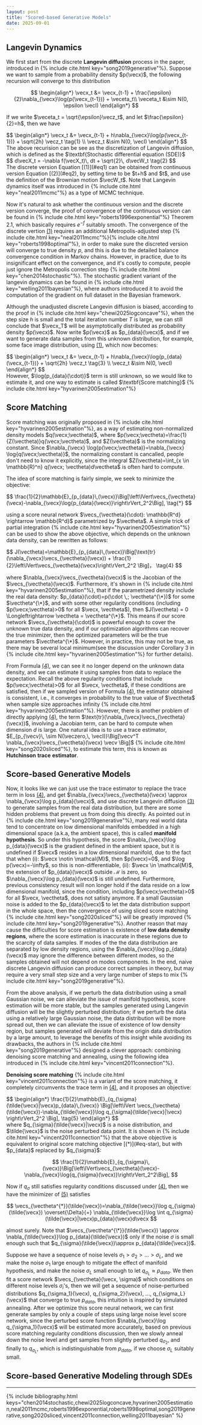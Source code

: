 ```yaml
---
layout: post
title: "Scored-based Generative Models"
date: 2025-09-01
---
```

## Langevin Dynamics
We first start from the discrete $\textbf{Langevin diffusion}$ process in the paper, introduced in {% include cite.html key="song2019generative"%}. Suppose we want to sample from a probability density $p(\vecx)$, the following recursion will converge to this distribution


$$
\begin{align*}
\vecx_t &= \vecx_{t-1} + \frac{\epsilon}{2}\nabla_{\vecx}\log{p(\vecx_{t-1})} + \veceta_t\\
\veceta_t &\sim N(0, \epsilon \vecI)
\end{align*}
$$

If we write $\veceta_t = \sqrt{\epsilon}\vecz_t$, and let $\frac{\epsilon}{2}=h$, then we have  
<div id="eq1">
$$
\begin{align*}
\vecx_t &= \vecx_{t-1} + h\nabla_{\vecx}\log{p(\vecx_{t-1})} + \sqrt{2h} \vecz_t  \tag{1} \\
\vecz_t &\sim N(0, \vecI)
\end{align*}
$$
</div>
The above recurision can be see as the discretization of Langevin diffusion, which is defined as the $\textbf{Stochastic differential equation (SDE)}$
<div id="eq2">
$$
d\vecX_t = -\nabla f(\vecX_t)\, dt + \sqrt{2}\, d\vecW_t  \tag{2}
$$
</div>
The discrete version Equation [(1)](#eq1) can be obtained from continuous version Equation [(2)](#eq2), by setting time to be $t+h$ and $t$, and use the definition of the Brownian motion $\vecW_t$. Note that Langevin dynamics itself was introduced in {% include cite.html key="neal2011mcmc"%} as a type of MCMC technique.

Now it's natural to ask whether the continuous version and the discrete version converge, the proof of convergence of the continuous version can be found in {% include cite.html key="roberts1996exponential"%} Theorem 2.1, which basically requires $e^{-f}$ suitably smooth. The convergence of the discrete vertion [(1)](#eq1) requires an additional Metropolis-adjusted step {% include cite.html key="neal2011mcmc"%}{% include cite.html key="roberts1998optimal"%}, in order to make sure the discreted version will converge to true density $p$, and this is due to the detailed balance convergence condition in Markov chains. However, in practice, due to its insignificant effect on the convergence, and it's costly to compute, people just ignore the Metropolis correction step {% include cite.html key="chen2014stochastic"%}. The stochastic gradient variant of the langevin dynamics can be found in {% include cite.html key="welling2011bayesian"%}, where authors introduced it to avoid the computation of the gradient on full dataset in the Bayesian framework.

Although the unadjusted discrete Langevin diffusion is biased, according to the proof in {% include cite.html key="chewi2025logconcave"%}, when the step size $h$ is small and the total iteration number $T$ is large, we can still conclude that $\vecx_T$ will be asymptotically distributed as probability density $p(\vecx)$. Now write $p(\vecx)$ as $p_{data}(\vecx)$, and if we want to generate data samples from this unknown distribution, for example, some face image distribution, using [(1)](#eq1), which now becomes:

<div id="eq3">
$$
\begin{align*}
\vecx_t &= \vecx_{t-1} + h\nabla_{\vecx}\log{p_{data}(\vecx_{t-1})} + \sqrt{2h} \vecz_t  \tag{3} \\
\vecz_t &\sim N(0, \vecI)
\end{align*}
$$
</div>
However, $\log{p_{data}(\cdot)}$ term is still unknown, so we would like to estimate it, and one way to estimate is called $\textbf{Score matching}$ {% include cite.html key="hyvarinen2005estimation"%}


## Score Matching
Score matching was originally proposed in {% include cite.html key="hyvarinen2005estimation"%}, as a way of estimating non-normalized density models $q(\vecx;\vectheta)$, where $p(\vecx;\vectheta)=\frac{1}{Z(\vectheta)}q(\vecx;\vectheta)$, and $Z(\vectheta)$ is the normalizing constant. Since $\nabla_{\vecx} \log{p(\vecx;\vectheta)}=\nabla_{\vecx} \log{q(\vecx;\vectheta)}$, the normalizing constant is cancalled, people don't need to know it explicitly, since the integral $Z(\vectheta)=\int_{x \in \mathbb{R}^n} q(\vecx; \vectheta)d\vectheta$ is often hard to compute. 

The idea of score matching is fairly simple, we seek to minimize the objective:

<div id="eq-star">
$$
\frac{1}{2}\mathbb{E}_{p_{data}\,(\vecx)}\Big[\left\lVert\vecs_{\vectheta}(\vecx)-\nabla_{\vecx}\log{p_{data}(\vecx)}\right\rVert_2^2\Big], \tag{*}
$$
</div>

using a score neural network $\vecs_{\vectheta}(\cdot): \mathbb{R^d} \rightarrow \mathbb{R^d}$ parametrized by $\vectheta$. A simple trick of partial integration {% include cite.html key="hyvarinen2005estimation"%} can be used to show the above objective, which depends on the unknown data density, can be rewritten as follows:

<div id="eq4">
$$
J(\vectheta)=\mathbb{E}_{p_{data}\,(\vecx)}\Big[\text{tr}(\nabla_{\vecx}\vecs_{\vectheta}(\vecx)) + \frac{1}{2}\left\lVert\vecs_{\vectheta}(\vecx)\right\rVert_2^2 \Big]， \tag{4}
$$
</div>

where $\nabla_{\vecx}\vecs_{\vectheta}(\vecx)$ is the Jacobian of the $\vecs_{\vectheta}(\vecx)$. Furthermore, it's shown in {% include cite.html key="hyvarinen2005estimation"%}, that if the parametrized density include the real data density: $p_{data}(\cdot)=p(\cdot \,; \vectheta^{\*})$ for some $\vectheta^{\*}$, and with some other regularity conditions (including $p(\vecx;\vectheta)>0$ for all $\vecx, \vectheta$), then $J(\vectheta) = 0 \Longleftrightarrow \vectheta = \vectheta^{\*}$. This means if our score network $\vecs_{\vectheta}(\cdot)$ is powerful enough to cover the unknown true data density, and if our optimization algorithms can recover the true minimizer, then the optimized parameters will be the true parameters $\vectheta^{\*}$. However, in practice, this may not be true, as there may be several local minimum(see the discussion under Corollary 3 in {% include cite.html key="hyvarinen2005estimation"%} for further details). 

From Formula [(4)](#eq4), we can see it no longer depend on the unknown data density, and we can estimate it using samples from data to replace the expectation. Recall the above regularity conditions that include $p(\vecx;\vectheta)>0$ for all $\vecx, \vectheta$, if these conditions are satisfied, then if we sampled version of Formula [(4)](#eq4), the estimator obtained is consistent, i.e., it converges in probability to the true value of $\vectheta$ when sample size approaches infinity {% include cite.html key="hyvarinen2005estimation"%}. However, there is another problem of directly applying [(4)](#eq4), the term $\text{tr}(\nabla_{\vecx}\vecs_{\vectheta}(\vecx))$, involving a Jacobian term, can be hard to compute when dimension $d$ is large. One natural idea is to use a trace estimator, $E_{p_{\vecv}\, \sim N(\veczero,\, \vecI)}\Big[\vecv^T \nabla_{\vecx}\vecs_{\vectheta}(\vecx) \vecv \Big]$ {% include cite.html key="song2020sliced"%}, to estimate this term, this is known as $\textbf{Hutchinson}$ $\textbf{trace}$ $\textbf{estimator}$. 

## Score-based Generative Models
Now, it looks like we can just use the trace estimator to replace the trace term in loss [(4)](#eq4), and get $\nabla_{\vecx}\vecs_{\vectheta}(\vecx) \approx \nabla_{\vecx}\log p_{data}(\vecx)$, and use discrete Langevin diffusion [(3)](#eq3) to generate samples from the real data distribution, but there are some hidden problems that prevent us from doing this directly. As pointed out in {% include cite.html key="song2019generative"%}, many real world data tend to concentrate on low dimensional manifolds embedded in a high dimensional space (a.k.a, the ambient space), this is called $\textbf{manifold hypothesis}$. So under this hypothesis, the score $\nabla_{\vecx}\log p_{data}(\vecx)$ is the gradient defined in the ambient space, but it is undefined if $\vecx$ resides in a low dimensional manifold, due to the fact that when (i): $\vecx \notin \mathcal{M}$, then $p(\vecx)=0$, and $\log p(\vecx)=-\infty$, so this is non-differentiable, (ii): $\vecx \in \mathcal{M}$, the extension of $p_{data}(\vecx)$ outside $\mathcal{M}$ is zero, so $\nabla_{\vecx}\log p_{data}(\vecx)$ is still undefined. Furthermore, previous consistency result will non longer hold if the data reside on a low dimensional manifold, since the condition, including $p(\vecx;\vectheta)>0$ for all $\vecx, \vectheta$, does not satisty anymore. If a small Gaussian noise is added to the $p_{data}(\vecx)$ to let the data distribution support in the whole space, then the convergence of using sliced score matching {% include cite.html key="song2020sliced"%} will be greatly improved {% include cite.html key="song2019generative"%}. Another reason that may cause the difficulties for score estimation is existence of $\textbf{low data density regions}$, where the score estimation is inaccurate in these regions due to the scarcity of data samples. If modes of the the data distribution are separated by low density regions, using the $\nabla_{\vecx}\log p_{data}(\vecx)$ may ignore the difference between different modes, so the samples obtained will not depend on modes components. In the end, naive discrete Langevin diffusion can produce correct samples in theory, but may require a very small step size and a very large number of steps to mix {% include cite.html key="song2019generative"%}. 

From the above analysis, if we perturb the data distribution using a small Gaussian noise, we can alleviate the issue of manifold hypothesis, score estimation will be more stable, but the samples generated using Langevin diffusion will be the slightly perturbed distribution; if we perturb the data using a relatively large Gaussian noise, the data distribution will be more spread out, then we can alleviate the issue of existence of low density region, but samples generated will deviate from the origin data distribution by a large amount, to leverage the benefits of this insight while avoiding its drawbacks, the authors in {% include cite.html key="song2019generative"%} designed a clever approach: combining denoising score matching and annealing, using the following idea introduced in {% include cite.html key="vincent2011connection"%}.

$\textbf{Denoising score matching}$ {% include cite.html key="vincent2011connection"%} is a variant of the score matching, it completely circumvents the trace term in [(4)](#eq4), and it proposes an objective:
<div id="eq5">
$$
\begin{align*}
\frac{1}{2}\mathbb{E}_{q_{\sigma}(\tilde{\vecx}|\vecx)p_{data}\,(\vecx)} \Big[\left\lVert \vecs_{\vectheta}(\tilde{\vecx})-\nabla_{\tilde{\vecx}}\log q_{\sigma}(\tilde{\vecx}|\vecx) \right\rVert_2^2 \Big],  \tag{5}
\end{align*}
$$
</div>
where $q_{\sigma}(\tilde{\vecx}|\vecx)$ is a noise distribution, and $\tilde{\vecx}$ is the noise perturbed data point. It is shown in {% include cite.html key="vincent2011connection"%} that the above objective is equivalent to original score matching objective [(*)](#eq-star), but with $p_{data}$ replaced by $q_{\sigma}$:

$$
\frac{1}{2}\mathbb{E}_{q_{\sigma}\,(\vecx)}\Big[\left\lVert\vecs_{\vectheta}(\vecx)-\nabla_{\vecx}\log{q_{\sigma}(\vecx)}\right\rVert_2^2\Big],
$$

Now if $q_{\sigma}$ still satisfies regularity conditions discussed under [(4)](#eq4), then we have the minimizer of [(5)](#eq5) satisfies 

$$
\vecs_{\vectheta^{*}}(\tilde{\vecx})=\nabla_{\tilde{\vecx}}\log q_{\sigma}(\tilde{\vecx}) \overset{\Delta}{=} \nabla_{\tilde{\vecx}}\log \int q_{\sigma}(\tilde{\vecx}|\vecx)p_{data}(\vecx)d\vecx
$$

almost surely. Note that $\vecs_{\vectheta^{\*}}(\tilde{\vecx}) \approx \nabla_{\tilde{\vecx}}\log p_{data}(\tilde{\vecx})$ only if the noise $\sigma$ is small enough such that $q_{\sigma}(\tilde{\vecx})\approx p_{data}(\tilde{\vecx})$. 

Suppose we have a sequence of noise levels $\sigma_1 > \sigma_2 > ... >\sigma_L$, and we make the noise $\sigma_1$ large enough to mitigate the effect of manifold hypothesis, and make the noise $\sigma_L$ small enough to let $q_{\sigma_L} \approx p_{data}$. We then fit a score network $\vecs_{\vectheta}(\vecx, \sigma)$ which conditions on different noise levels $\sigma_i$'s, then we will get a sequence of noise-perturbed distributions $q_{\sigma_1}(\vecx), q_{\sigma_2}(\vecx), ..., q_{\sigma_L}(\vecx)$ that converge to true $p_{data}$, this intuition is inspired by simulated annealing. After we optimize this score neural network, we can first generate samples by only a couple of steps using large noise level score network, since the perturbed score function $\nabla_{\vecx}\log q_{\sigma_1}(\vecx)$ will be estimated more accurately, based on previous score matching regularity conditions discussion, then we slowly anneal down the noise level and get samples from slightly perturbed $q_{\sigma_2}$, and finally to $q_{\sigma_L}$, which is indistinguishable from $p_{data}$, if we choose $\sigma_L$ suitably small. 




## Score-based Generative Modeling through SDEs

---
{% include bibliography.html keys="chen2014stochastic,chewi2025logconcave,hyvarinen2005estimation,neal2011mcmc,roberts1996exponential,roberts1998optimal,song2019generative,song2020sliced,vincent2011connection,welling2011bayesian" %}
